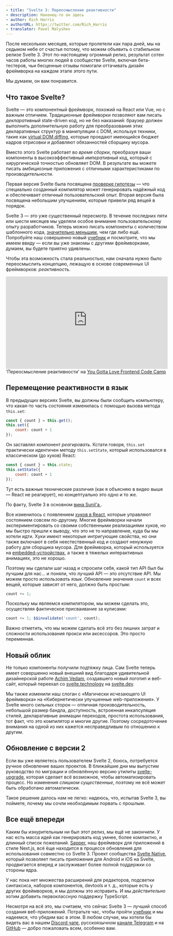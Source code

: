 ```yaml
---
- title: "Svelte 3: Переосмысление реактивности"
- description: Наконец-то он здесь
- author: Rich Harris
- authorURL: https://twitter.com/Rich_Harris
- translator: Pavel Malyshev
---
```


После нескольких месяцев, которые пролетели как пара дней, мы на седьмом небе от счастья потому, что можем объявить о стабильном релизе Svelte 3. Этот по-настоящему огромный релиз, результат сотен часов работы многих людей в сообществе Svelte, включая бета-тестеров, чьи бесценные отзывы помогали оттачивать дизайн фреймворка на каждом этапе этого пути.

Мы думаем, он вам понравится.


## Что такое Svelte?

Svelte — это компонентный фреймворк, похожий на React или Vue, но с важным отличием. Традиционные фреймворки позволяют вам писать *декларативный* state-driven код, но не без наказаний: браузер должен выполнить дополнительную работу для преобразования этих декларативных структур в манипуляции с DOM, используя техники, такие как [virtual DOM diffing](/blog/virtual-dom-is-pure-overhead), которые проедают имеющийся бюджет кадров отрисовки и добавляют обязанностей сборщику мусора.

Вместо этого Svelte работает во *время сборки*, преобразуя ваши компоненты в высокоэффективный *императивный* код, который с хирургической точностью обновляет DOM. В результате вы можете писать амбициозные приложения с отличными характеристиками по производительности.

Первая версия Svelte была посвящена [проверке гипотезы](/blog/frameworks-without-the-framework) — что специально созданный компилятор может генерировать надёжный код и обеспечивает отличный пользовательский опыт. Вторая версия была посвящена небольшим улучшениям, которые привели ряд вещей в порядок.

Svelte 3 — это уже существенный пересмотр. В течение последних пяти или шести месяцев мы уделяли особое внимание пользовательскому опыту разработчиков. Теперь можно писать компоненты с количеством шаблонного кода, [значительно меньшим](/blog/write-less-code), чем где либо ещё. Попробуйте наш совершенно новый [учебник](/tutorial) и посмотрите, что мы имеем ввиду — если вы уже знакомы с другими фреймворками, думаем, вы будете приятно удивлены.

Чтобы эта возможность стала реальностью, нам сначала нужно было переосмыслить концепцию, лежащую в основе современных UI фреймворков: *реактивность*.

<div class="max">
<figure style="max-width: 960px; margin: 0 auto">
<div style="height: 0; padding: 0 0 57.1% 0; position: relative; margin: 0 auto;">
	<iframe style="position: absolute; width: 100%; height: 100%; left: 0; top: 0; margin: 0;" src="https://www.youtube-nocookie.com/embed/AdNJ3fydeao" frameborder="0" allow="accelerometer; autoplay; encrypted-media; gyroscope; picture-in-picture" allowfullscreen></iframe>
</div>

<figcaption>'Переосмысление реактивности' на <a href="https://www.israel.yglfconf.com/">You Gotta Love Frontend Code Camp</a></figcaption>
</figure>
</div>


## Перемещение реактивности в язык

В предыдущих версиях Svelte, вы должны были сообщить компьютеру, что какая-то часть состояния изменилась с помощью вызова метода `this.set`:

```js
const { count } = this.get();
this.set({
	count: count + 1
});
```

Он заставлял компонент *реагировать*. Кстати говоря, `this.set` практически идентичен методу `this.setState`, который использовался в классическом (до хуков) React:

```js
const { count } = this.state;
this.setState({
	count: count + 1
});
```
Тут есть важные технические различия (как я объясняю в видео выше — React не реагирует), но концептуально это одно и то же.

<aside>
	<p>По факту, Svelte 3 в основном <a target="_blank" href="https://twitter.com/threepointone/status/1057179801109311488">вина Sunil'а </a>.</p>
</aside>

Все изменилось с появлением [хуков в React](https://reactjs.org/docs/hooks-intro.html), которые управляют состоянием совсем по-другому. Многие фреймворки начали экспериментировать со своими собственными реализациями хуков, но мы быстро пришли к выводу, что это не то направление, куда бы мы хотели идти. Хуки имеют некоторые интригующие свойства, но они также включают в себя неестественный код и создают ненужную работу для сборщика мусора. Для фреймворка, который используется на [embedded-устройствах](https://mobile.twitter.com/sveltejs/status/1088500539640418304), а также в тяжелых интерактивных анимациях, это не хорошо.

Поэтому мы сделали шаг назад и спросили себя, какой тип API был бы лучшим для нас... и поняли, что лучший API — это отсутствие API. Мы можем просто *использовать язык*. Обновление значения `count` и всех вещей, которые зависят от него, должно быть простым:

```js
count += 1;
```

Поскольку мы являемся компилятором, мы можем сделать это, осуществляя фактическое присваивание за кулисами:

```js
count += 1; $$invalidate('count', count);
```
Важно отметить, что мы можем сделать всё это без лишних затрат и сложности использования прокси или аксессоров. Это просто переменная.

## Новый облик

Не только компоненты получили подтяжку лица. Сам Svelte теперь имеет совершенно новый внешний вид благодаря удивительной дизайнерской работе [Achim Vedam](https://vedam.de/), создавшего новый логотип и веб-сайт, который переехал со [svelte.technology](https://svelte.technology) на [svelte.dev](https://svelte.dev).

Мы также изменили наш слоган с «Магически исчезающего UI фреймворка» на «Кибернетически улучшенные web-приложения». У Svelte много сильных сторон — отличная производительность, небольшой размер бандла, доступность, встроенная инкапсуляция стилей, декларативные анимации переходов, простота использования, тот факт, что это компилятор и многие другие. Поэтому сосредоточение внимания на одной из них кажется несправедливым по отношению к другим.

## Обновление с версии 2

Если вы уже являетесь пользователем Svelte 2, боюсь, потребуется ручное обновление ваших проектов. В ближайшие дни мы выпустим руководство по миграции и обновлённую версию утилиты [svelte-upgrade](https://github.com/sveltejs/svelte-upgrade), которая сделает всё возможное, чтобы автоматизировать процесс. Но изменения *слишком существенные*, поэтому не всё может быть обработано автоматически.

Такое решение далось нам не легко: надеюсь, что, испытав Svelte 3, вы поймете, почему мы сочли необходимым порвать с прошлым.


## Все ещё впереди

Каким бы изнурительным ни был этот релиз, мы ещё не закончили. У нас есть масса идей как генерировать код умнее, более компактно, и длинный список пожеланий. [Sapper](https://ru.sapper.svelte.dev), наш фреймворк для приложений в стиле Next.js, всё ёще находится в процессе обновления для использования совместно со Svelte 3. Проект сообщества [Svelte Native](https://svelte-native.technology/), который позволяет писать приложения для Android и iOS на Svelte, продвигается вперед и заслуживает более полной поддержки со стороны ядра.

У нас пока нет множества расширений для редакторов, подсветки синтаксиса, наборов компонентов, devtools и т. д., которые есть у других фреймворков, и мы должны это исправить. И мы *действительно* хотим добавить первоклассную поддержку TypeScript.

Несмотря на всё это, мы считаем, что сейчас Svelte 3 — лучший способ создания веб-приложений. Потратьте час, чтобы пройти [учебник](/tutorial) и мы надеемся, что убедим вас в этом. В любом случае, мы хотели бы видеть вас в нашем [Discord чате](https://svelte.dev/chat), русскоязычном [канале Telegram](https://t.me/sveltejs) и на [GitHub](https://github.com/sveltejs/svelte) — добро пожаловать всем, особенно вам.
